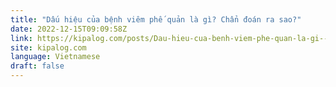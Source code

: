 ```yaml
---
title: "Dấu hiệu của bệnh viêm phế quản là gì? Chẩn đoán ra sao?"
date: 2022-12-15T09:09:58Z
link: https://kipalog.com/posts/Dau-hieu-cua-benh-viem-phe-quan-la-gi--Chan-doan-ra-sao?utm_medium=RSS&utm_source=news.12bit.vn
site: kipalog.com
language: Vietnamese
draft: false
---
```

